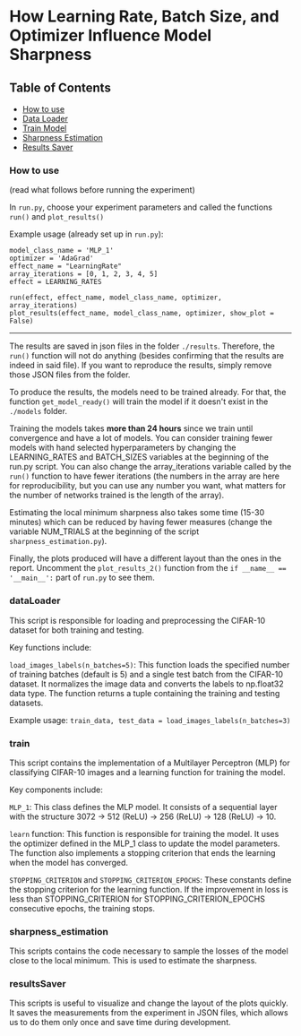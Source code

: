 # How Learning Rate, Batch Size, and Optimizer Influence Model Sharpness

## Table of Contents
- [How to use](#how-to-use)
- [Data Loader](#dataloader)
- [Train Model](#train)
- [Sharpness Estimation](#sharpness_estimation)
- [Results Saver](#resultssaver)



### How to use

(read what follows before running the experiment)

In `run.py`, choose your experiment parameters and called the functions `run()` and `plot_results()`

Example usage (already set up in `run.py`):

```
model_class_name = 'MLP_1'
optimizer = 'AdaGrad'
effect_name = "LearningRate"
array_iterations = [0, 1, 2, 3, 4, 5]
effect = LEARNING_RATES 

run(effect, effect_name, model_class_name, optimizer, array_iterations)
plot_results(effect_name, model_class_name, optimizer, show_plot = False)
```

-------------------------------------------------------------------------------------------


The results are saved in json files in the folder `./results`. Therefore, the `run()` function will not do anything (besides confirming that the results are indeed in said file). If you want to reproduce the results, simply remove those JSON files from the folder. 

To produce the results, the models need to be trained already. For that, the function `get_model_ready()` will train the model if it doesn't exist in the `./models` folder. 

Training the models takes **more than 24 hours** since we train until convergence and have a lot of models. You can consider training fewer models with hand selected hyperparameters by changing the LEARNING_RATES and BATCH_SIZES variables at the beginning of the run.py script. You can also change the array_iterations variable called by the `run()` function to have fewer iterations (the numbers in the array are here for reproducibility, but you can use any number you want, what matters for the number of networks trained is the length of the array). 

Estimating the local minimum sharpness also takes some time (15-30 minutes) which can be reduced by having fewer measures (change the variable NUM_TRIALS at the beginning of the script `sharpness_estimation.py`).

Finally, the plots produced will have a different layout than the ones in the report. Uncomment the `plot_results_2()` function from the `if __name__ == '__main__':` part of `run.py` to see them.



### dataLoader

This script is responsible for loading and preprocessing the CIFAR-10 dataset for both training and testing.

Key functions include:

`load_images_labels(n_batches=5)`: This function loads the specified number of training batches (default is 5) and a single test batch from the CIFAR-10 dataset. It normalizes the image data and converts the labels to np.float32 data type. The function returns a tuple containing the training and testing datasets.

Example usage:
```train_data, test_data = load_images_labels(n_batches=3)```

### train

This script contains the implementation of a Multilayer Perceptron (MLP) for classifying CIFAR-10 images and a learning function for training the model.

Key components include:

```MLP_1```: This class defines the MLP model. It consists of a sequential layer with the structure 3072 -> 512 (ReLU) -> 256 (ReLU) -> 128 (ReLU) -> 10.

```learn``` function: This function is responsible for training the model. It uses the optimizer defined in the MLP_1 class to update the model parameters. The function also implements a stopping criterion that ends the learning when the model has converged.

```STOPPING_CRITERION``` and ```STOPPING_CRITERION_EPOCHS```: These constants define the stopping criterion for the learning function. If the improvement in loss is less than STOPPING_CRITERION for STOPPING_CRITERION_EPOCHS consecutive epochs, the training stops.

### sharpness_estimation

This scripts contains the code necessary to sample the losses of the model close to the local minimum. This is used to estimate the sharpness. 

### resultsSaver

This scripts is useful to visualize and change the layout of the plots quickly. It saves the measurements from the experiment in JSON files, which allows us to do them only once and save time during development. 

